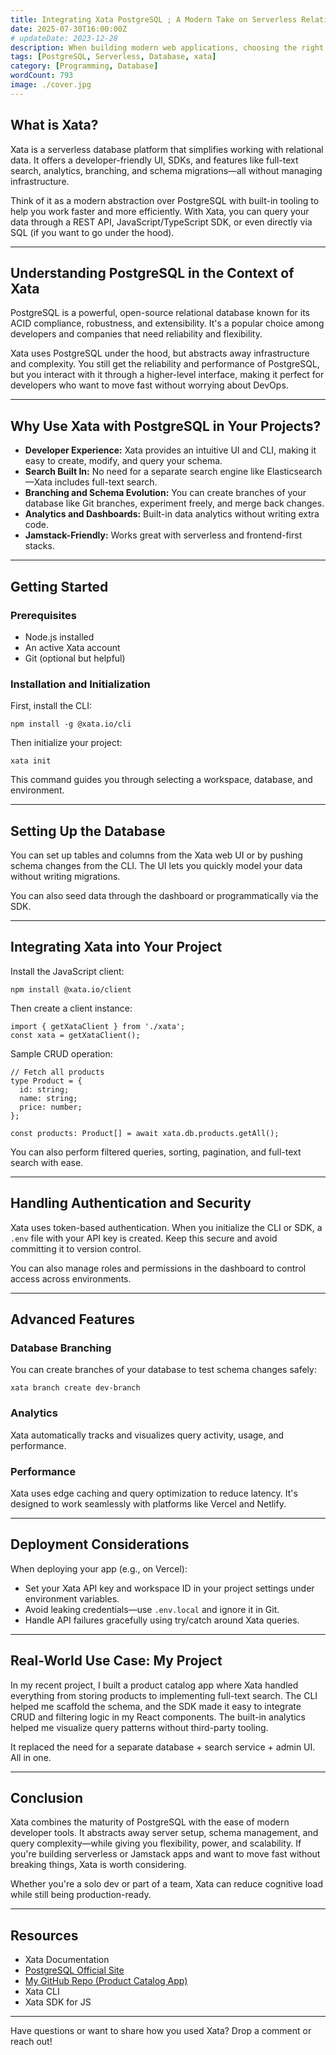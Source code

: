 ```yaml
---
title: Integrating Xata PostgreSQL ; A Modern Take on Serverless Relational Databases
date: 2025-07-30T16:00:00Z
# updateDate: 2023-12-28
description: When building modern web applications, choosing the right database can make or break your development workflow. In one of my recent projects, I explored Xata as a database solution, particularly its PostgreSQL foundation. The experience was smooth, productive, and packed with thoughtful features that helped me move faster without sacrificing power. This blog post is a complete walkthrough from setting up Xata to integrating it with your project—plus, we’ll explore what makes Xata, built on top of PostgreSQL, so special.
tags: [PostgreSQL, Serverless, Database, xata]
category: [Programming, Database]
wordCount: 793
image: ./cover.jpg
---
```


## What is Xata?

Xata is a serverless database platform that simplifies working with relational data. It offers a developer-friendly UI, SDKs, and features like full-text search, analytics, branching, and schema migrations—all without managing infrastructure.

Think of it as a modern abstraction over PostgreSQL with built-in tooling to help you work faster and more efficiently. With Xata, you can query your data through a REST API, JavaScript/TypeScript SDK, or even directly via SQL (if you want to go under the hood).

---

## Understanding PostgreSQL in the Context of Xata

PostgreSQL is a powerful, open-source relational database known for its ACID compliance, robustness, and extensibility. It's a popular choice among developers and companies that need reliability and flexibility.

Xata uses PostgreSQL under the hood, but abstracts away infrastructure and complexity. You still get the reliability and performance of PostgreSQL, but you interact with it through a higher-level interface, making it perfect for developers who want to move fast without worrying about DevOps.

---

## Why Use Xata with PostgreSQL in Your Projects?

- **Developer Experience:** Xata provides an intuitive UI and CLI, making it easy to create, modify, and query your schema.
- **Search Built In:** No need for a separate search engine like Elasticsearch—Xata includes full-text search.
- **Branching and Schema Evolution:** You can create branches of your database like Git branches, experiment freely, and merge back changes.
- **Analytics and Dashboards:** Built-in data analytics without writing extra code.
- **Jamstack-Friendly:** Works great with serverless and frontend-first stacks.

---

## Getting Started

### Prerequisites

- Node.js installed
- An active Xata account
- Git (optional but helpful)

### Installation and Initialization

First, install the CLI:

```
npm install -g @xata.io/cli
```

Then initialize your project:

```
xata init
```

This command guides you through selecting a workspace, database, and environment.

---

## Setting Up the Database

You can set up tables and columns from the Xata web UI or by pushing schema changes from the CLI. The UI lets you quickly model your data without writing migrations.

You can also seed data through the dashboard or programmatically via the SDK.

---

## Integrating Xata into Your Project

Install the JavaScript client:

```
npm install @xata.io/client
```

Then create a client instance:

```
import { getXataClient } from './xata';
const xata = getXataClient();
```

Sample CRUD operation:

```
// Fetch all products
type Product = {
  id: string;
  name: string;
  price: number;
};

const products: Product[] = await xata.db.products.getAll();
```

You can also perform filtered queries, sorting, pagination, and full-text search with ease.

---

## Handling Authentication and Security

Xata uses token-based authentication. When you initialize the CLI or SDK, a `.env` file with your API key is created. Keep this secure and avoid committing it to version control.

You can also manage roles and permissions in the dashboard to control access across environments.

---

## Advanced Features

### Database Branching

You can create branches of your database to test schema changes safely:

```
xata branch create dev-branch
```

### Analytics

Xata automatically tracks and visualizes query activity, usage, and performance.

### Performance

Xata uses edge caching and query optimization to reduce latency. It's designed to work seamlessly with platforms like Vercel and Netlify.

---

## Deployment Considerations

When deploying your app (e.g., on Vercel):

- Set your Xata API key and workspace ID in your project settings under environment variables.
- Avoid leaking credentials—use `.env.local` and ignore it in Git.
- Handle API failures gracefully using try/catch around Xata queries.

---

## Real-World Use Case: My Project

In my recent project, I built a product catalog app where Xata handled everything from storing products to implementing full-text search. The CLI helped me scaffold the schema, and the SDK made it easy to integrate CRUD and filtering logic in my React components. The built-in analytics helped me visualize query patterns without third-party tooling.

It replaced the need for a separate database + search service + admin UI. All in one.

---

## Conclusion

Xata combines the maturity of PostgreSQL with the ease of modern developer tools. It abstracts away server setup, schema management, and query complexity—while giving you flexibility, power, and scalability. If you're building serverless or Jamstack apps and want to move fast without breaking things, Xata is worth considering.

Whether you're a solo dev or part of a team, Xata can reduce cognitive load while still being production-ready.

---

## Resources

- Xata Documentation
- [PostgreSQL Official Site](https://www.postgresql.org/)
- [My GitHub Repo (Product Catalog App)](https://github.com/asadmash/product-catalog)
- Xata CLI
- Xata SDK for JS

---

Have questions or want to share how you used Xata? Drop a comment or reach out!
